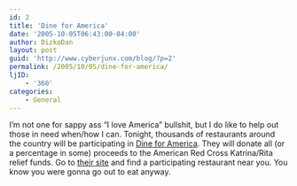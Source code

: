 ```yaml
---
id: 2
title: 'Dine for America'
date: '2005-10-05T06:43:00-04:00'
author: DizkoDan
layout: post
guid: 'http://www.cyberjunx.com/blog/?p=2'
permalink: /2005/10/05/dine-for-america/
ljID:
    - '360'
categories:
    - General
---
```


I’m not one for sappy ass “I love America” bullshit, but I do like to help out those in need when/how I can. Tonight, thousands of restaurants around the country will be participating in [Dine for America](http://www.dineforamerica.org). They will donate all (or a percentage in some) proceeds to the American Red Cross Katrina/Rita relief funds. Go to [their site](http://www.dineforamerica.org) and find a participating restaurant near you. You know you were gonna go out to eat anyway.